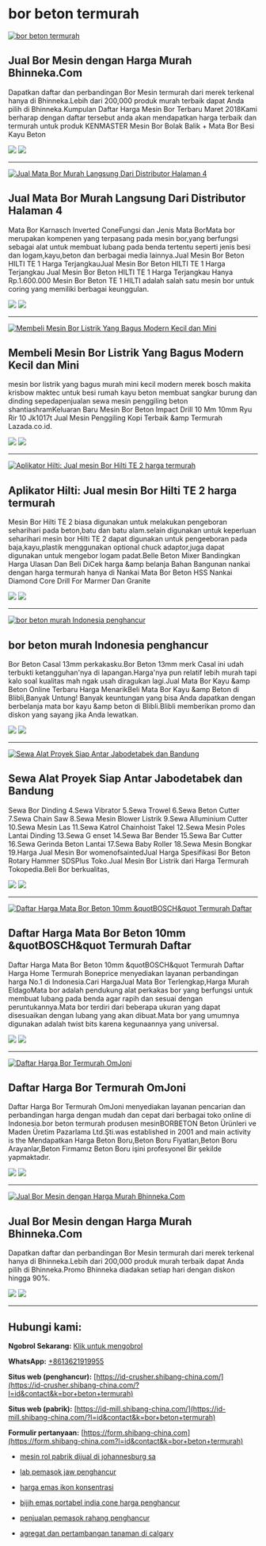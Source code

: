 # bor beton termurah

<a href="https://swt.shibang-china.com/?l=id&img&k=bor+beton+termurah" target="_blank">![bor beton termurah](http://static.shibang-china.com/all-800x300/747.jpg)</a>

## Jual Bor Mesin dengan Harga Murah Bhinneka.Com
Dapatkan daftar dan perbandingan Bor Mesin termurah dari merek terkenal hanya di Bhinneka.Lebih dari 200,000 produk murah terbaik dapat Anda pilih di Bhinneka.Kumpulan Daftar Harga Mesin Bor Terbaru Maret 2018Kami berharap dengan daftar tersebut anda akan mendapatkan harga terbaik dan termurah untuk produk KENMASTER Mesin Bor Bolak Balik + Mata Bor Besi Kayu Beton


<a href="https://whatsapp.shibangsoft.com/WhatsApp.php" target="_blank" title="WhatsApp">![](http://static.shibang-china.com/icon/whatsapp.png)</a> <a href="https://swt.shibang-china.com/?l=id&icon&k=bor+beton+termurah" target="_blank">![](http://static.shibang-china.com/icon/chat-id.png)</a>

---

<a href="https://swt.shibang-china.com/?l=id&img&k=bor+beton+termurah" target="_blank">![Jual Mata Bor Murah Langsung Dari Distributor Halaman 4](http://static.shibang-china.com/all-800x300/10.jpg)</a>

## Jual Mata Bor Murah Langsung Dari Distributor Halaman 4
Mata Bor Karnasch Inverted ConeFungsi dan Jenis Mata BorMata bor merupakan kompenen yang terpasang pada mesin bor,yang berfungsi sebagai alat untuk membuat lubang pada benda tertentu seperti jenis besi dan logam,kayu,beton dan berbagai media lainnya.Jual Mesin Bor Beton HILTI TE 1 Harga TerjangkauJual Mesin Bor Beton HILTI TE 1 Harga Terjangkau Jual Mesin Bor Beton HILTI TE 1 Harga Terjangkau Hanya Rp.1.600.000 Mesin Bor Beton TE 1 HILTI adalah salah satu mesin bor untuk coring yang memiliki berbagai keunggulan.


<a href="https://whatsapp.shibangsoft.com/WhatsApp.php" target="_blank" title="WhatsApp">![](http://static.shibang-china.com/icon/whatsapp.png)</a> <a href="https://swt.shibang-china.com/?l=id&icon&k=bor+beton+termurah" target="_blank">![](http://static.shibang-china.com/icon/chat-id.png)</a>

---

<a href="https://swt.shibang-china.com/?l=id&img&k=bor+beton+termurah" target="_blank">![Membeli Mesin Bor Listrik Yang Bagus Modern Kecil dan Mini](http://static.shibang-china.com/all-800x300/779.jpg)</a>

## Membeli Mesin Bor Listrik Yang Bagus Modern Kecil dan Mini
mesin bor listrik yang bagus murah mini kecil modern merek bosch makita krisbow maktec untuk besi rumah kayu beton membuat sangkar burung dan dinding sepedapenjualan sewa mesin penggiling beton shantiashramKeluaran Baru Mesin Bor Beton Impact Drill 10 Mm 10mm Ryu Rir 10 Jk1017t Jual Mesin Penggiling Kopi Terbaik &amp Termurah Lazada.co.id.


<a href="https://whatsapp.shibangsoft.com/WhatsApp.php" target="_blank" title="WhatsApp">![](http://static.shibang-china.com/icon/whatsapp.png)</a> <a href="https://swt.shibang-china.com/?l=id&icon&k=bor+beton+termurah" target="_blank">![](http://static.shibang-china.com/icon/chat-id.png)</a>

---

<a href="https://swt.shibang-china.com/?l=id&img&k=bor+beton+termurah" target="_blank">![Aplikator Hilti: Jual mesin Bor Hilti TE 2 harga termurah](http://static.shibang-china.com/all-800x300/493.jpg)</a>

## Aplikator Hilti: Jual mesin Bor Hilti TE 2 harga termurah
Mesin Bor Hilti TE 2 biasa digunakan untuk melakukan pengeboran seharihari pada beton,batu dan batu alam.selain digunakan untuk keperluan seharihari mesin bor Hilti TE 2 dapat digunakan untuk pengeeboran pada baja,kayu,plastik menggunakan optional chuck adaptor,juga dapat digunakan untuk mengebor logam padat.Belle Beton Mixer Bandingkan Harga Ulasan Dan Beli DiCek harga &amp belanja Bahan Bangunan nankai dengan harga termurah hanya di Nankai Mata Bor Beton HSS Nankai Diamond Core Drill For Marmer Dan Granite


<a href="https://whatsapp.shibangsoft.com/WhatsApp.php" target="_blank" title="WhatsApp">![](http://static.shibang-china.com/icon/whatsapp.png)</a> <a href="https://swt.shibang-china.com/?l=id&icon&k=bor+beton+termurah" target="_blank">![](http://static.shibang-china.com/icon/chat-id.png)</a>

---

<a href="https://swt.shibang-china.com/?l=id&img&k=bor+beton+termurah" target="_blank">![bor beton murah Indonesia penghancur](http://static.shibang-china.com/all-800x300/228.jpg)</a>

## bor beton murah Indonesia penghancur
Bor Beton Casal 13mm perkakasku.Bor Beton 13mm merk Casal ini udah terbukti ketangguhan'nya di lapangan.Harga'nya pun relatif lebih murah tapi kalo soal kualitas mah ngak usah diragukan lagi.Jual Mata Bor Kayu &amp Beton Online Terbaru Harga MenarikBeli Mata Bor Kayu &amp Beton di Blibli,Banyak Untung! Banyak keuntungan yang bisa Anda dapatkan dengan berbelanja mata bor kayu &amp beton di Blibli.Blibli memberikan promo dan diskon yang sayang jika Anda lewatkan.


<a href="https://whatsapp.shibangsoft.com/WhatsApp.php" target="_blank" title="WhatsApp">![](http://static.shibang-china.com/icon/whatsapp.png)</a> <a href="https://swt.shibang-china.com/?l=id&icon&k=bor+beton+termurah" target="_blank">![](http://static.shibang-china.com/icon/chat-id.png)</a>

---

<a href="https://swt.shibang-china.com/?l=id&img&k=bor+beton+termurah" target="_blank">![Sewa Alat Proyek Siap Antar Jabodetabek dan Bandung](http://static.shibang-china.com/all-800x300/872.jpg)</a>

## Sewa Alat Proyek Siap Antar Jabodetabek dan Bandung
Sewa Bor Dinding 4.Sewa Vibrator 5.Sewa Trowel 6.Sewa Beton Cutter 7.Sewa Chain Saw 8.Sewa Mesin Blower Listrik 9.Sewa Alluminium Cutter 10.Sewa Mesin Las 11.Sewa Katrol Chainhoist Takel 12.Sewa Mesin Poles Lantai Dinding 13.Sewa G enset 14.Sewa Bar Bender 15.Sewa Bar Cutter 16.Sewa Gerinda Beton Lantai 17.Sewa Baby Roller 18.Sewa Mesin Bongkar 19.Harga Jual Mesin Bor womenofsaintedJual Harga Spesifikasi Bor Beton Rotary Hammer SDSPlus Toko.Jual Mesin Bor Listrik dari Harga Termurah Tokopedia.Beli Bor berkualitas,


<a href="https://whatsapp.shibangsoft.com/WhatsApp.php" target="_blank" title="WhatsApp">![](http://static.shibang-china.com/icon/whatsapp.png)</a> <a href="https://swt.shibang-china.com/?l=id&icon&k=bor+beton+termurah" target="_blank">![](http://static.shibang-china.com/icon/chat-id.png)</a>

---

<a href="https://swt.shibang-china.com/?l=id&img&k=bor+beton+termurah" target="_blank">![Daftar Harga Mata Bor Beton 10mm &quotBOSCH&quot Termurah Daftar](http://static.shibang-china.com/all-800x300/355.jpg)</a>

## Daftar Harga Mata Bor Beton 10mm &quotBOSCH&quot Termurah Daftar
Daftar Harga Mata Bor Beton 10mm &quotBOSCH&quot Termurah Daftar Harga Home Termurah Boneprice menyediakan layanan perbandingan harga No.1 di Indonesia.Cari HargaJual Mata Bor Terlengkap,Harga Murah EldagoMata bor adalah pendukung alat perkakas bor yang berfungsi untuk membuat lubang pada benda agar rapih dan sesuai dengan peruntukannya.Mata bor terdiri dari beberapa ukuran yang dapat disesuaikan dengan lubang yang akan dibuat.Mata bor yang umumnya digunakan adalah twist bits karena kegunaannya yang universal.


<a href="https://whatsapp.shibangsoft.com/WhatsApp.php" target="_blank" title="WhatsApp">![](http://static.shibang-china.com/icon/whatsapp.png)</a> <a href="https://swt.shibang-china.com/?l=id&icon&k=bor+beton+termurah" target="_blank">![](http://static.shibang-china.com/icon/chat-id.png)</a>

---

<a href="https://swt.shibang-china.com/?l=id&img&k=bor+beton+termurah" target="_blank">![Daftar Harga Bor Termurah OmJoni](http://static.shibang-china.com/all-800x300/1366.jpg)</a>

## Daftar Harga Bor Termurah OmJoni
Daftar Harga Bor Termurah OmJoni menyediakan layanan pencarian dan perbandingan harga dengan mudah dan cepat dari berbagai toko online di Indonesia.bor beton termurah produsen mesinBORBETON Beton Ürünleri ve Maden Üretim Pazarlama Ltd.Şti.was established in 2001 and main activity is the Mendapatkan Harga Beton Boru,Beton Boru Fiyatları,Beton Boru Arayanlar,Beton Firmamız Beton Boru işini profesyonel Bir şekilde yapmaktadır.


<a href="https://whatsapp.shibangsoft.com/WhatsApp.php" target="_blank" title="WhatsApp">![](http://static.shibang-china.com/icon/whatsapp.png)</a> <a href="https://swt.shibang-china.com/?l=id&icon&k=bor+beton+termurah" target="_blank">![](http://static.shibang-china.com/icon/chat-id.png)</a>

---

<a href="https://swt.shibang-china.com/?l=id&img&k=bor+beton+termurah" target="_blank">![Jual Bor Mesin dengan Harga Murah Bhinneka.Com](http://static.shibang-china.com/all-800x300/1121.jpg)</a>

## Jual Bor Mesin dengan Harga Murah Bhinneka.Com
Dapatkan daftar dan perbandingan Bor Mesin termurah dari merek terkenal hanya di Bhinneka.Lebih dari 200,000 produk murah terbaik dapat Anda pilih di Bhinneka.Promo Bhinneka diadakan setiap hari dengan diskon hingga 90%.

<a href="https://whatsapp.shibangsoft.com/WhatsApp.php" target="_blank" title="WhatsApp">![](http://static.shibang-china.com/icon/whatsapp.png)</a> <a href="https://swt.shibang-china.com/?l=id&icon&k=bor+beton+termurah" target="_blank">![](http://static.shibang-china.com/icon/chat-id.png)</a>

---
## Hubungi kami:

**Ngobrol Sekarang:** [Klik untuk mengobrol](https://swt.shibang-china.com?l=id&contact&k=bor+beton+termurah)

**WhatsApp:**  [+8613621919955](https://whatsapp.shibangsoft.com/WhatsApp.php)

**Situs web (penghancur):** [https://id-crusher.shibang-china.com/](https://id-crusher.shibang-china.com/?l=id&contact&k=bor+beton+termurah)

**Situs web (pabrik):** [https://id-mill.shibang-china.com/](https://id-mill.shibang-china.com/?l=id&contact&k=bor+beton+termurah)

**Formulir pertanyaan:** [https://form.shibang-china.com](https://form.shibang-china.com?l=id&contact&k=bor+beton+termurah)

* [mesin rol pabrik dijual di johannesburg sa](../40/mesin%20rol%20pabrik%20dijual%20di%20johannesburg%20sa.md)

* [lab pemasok jaw penghancur](../37/lab%20pemasok%20jaw%20penghancur.md)

* [harga emas ikon konsentrasi](../35/harga%20emas%20ikon%20konsentrasi.md)

* [bijih emas portabel india cone harga penghancur](../34/bijih%20emas%20portabel%20india%20cone%20harga%20penghancur.md)

* [penjualan pemasok rahang penghancur](../38/penjualan%20pemasok%20rahang%20penghancur.md)

* [agregat dan pertambangan tanaman di calgary](../38/agregat%20dan%20pertambangan%20tanaman%20di%20calgary.md)
